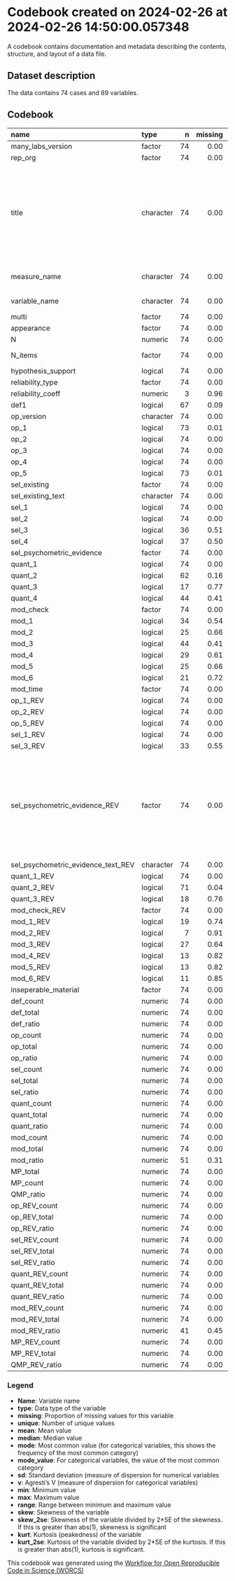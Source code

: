 Codebook created on 2024-02-26 at 2024-02-26 14:50:00.057348
================

A codebook contains documentation and metadata describing the contents,
structure, and layout of a data file.

## Dataset description

The data contains 74 cases and 89 variables.

## Codebook

| name                               | type      |   n | missing | unique |    mean |  median |    mode | mode_value                                                                                                                  |      sd |    v |    min |     max |   range |  skew | skew_2se |  kurt | kurt_2se |
|:-----------------------------------|:----------|----:|--------:|-------:|--------:|--------:|--------:|:----------------------------------------------------------------------------------------------------------------------------|--------:|-----:|-------:|--------:|--------:|------:|---------:|------:|---------:|
| many_labs_version                  | factor    |  74 |    0.00 |      5 |         |         |   35.00 | 2                                                                                                                           |         | 0.68 |        |         |         |       |          |       |          |
| rep_org                            | factor    |  74 |    0.00 |      2 |         |         |   74.00 | Replication                                                                                                                 |         | 0.00 |        |         |         |       |          |       |          |
| title                              | character |  74 |    0.00 |     61 |         |         |    3.00 | THE LOCAL-LADDER EFFECT AND SUBJECTIVE WELL-BEING (Anderson, Kraus, Galinsky & Keltner, 2012, Study 3).                     |         | 0.98 |        |         |         |       |          |       |          |
| measure_name                       | character |  74 |    0.00 |     74 |         |         |    2.00 | moral foundation questionnaire                                                                                              |         | 0.99 |        |         |         |       |          |       |          |
| variable_name                      | character |  74 |    0.00 |     74 |         |         |    2.00 | framing effect                                                                                                              |         | 0.99 |        |         |         |       |          |       |          |
| multi                              | factor    |  74 |    0.00 |      3 |         |         |   55.00 | False                                                                                                                       |         | 0.38 |        |         |         |       |          |       |          |
| appearance                         | factor    |  74 |    0.00 |      4 |         |         |   56.00 | 1                                                                                                                           |         | 0.38 |        |         |         |       |          |       |          |
| N                                  | numeric   |  74 |    0.00 |     57 | 4913.15 | 6087.00 | 6087.00 |                                                                                                                             | 2533.17 |      | 119.00 | 8002.00 | 7883.00 | -0.62 |    -1.11 | -1.12 |    -1.02 |
| N_items                            | factor    |  74 |    0.00 |      4 |         |         |   35.00 | 1 item measure                                                                                                              |         | 0.55 |        |         |         |       |          |       |          |
| hypothesis_support                 | logical   |  74 |    0.00 |      3 |         |         |   40.00 | FALSE                                                                                                                       |         | 0.50 |        |         |         |       |          |       |          |
| reliability_type                   | factor    |  74 |    0.00 |      5 |         |         |   37.00 |                                                                                                                             |         | 0.55 |        |         |         |       |          |       |          |
| reliability_coeff                  | numeric   |   3 |    0.96 |      4 |    0.78 |    0.82 |    0.82 |                                                                                                                             |    0.09 |      |   0.67 |    0.84 |    0.17 |       |          |       |          |
| def1                               | logical   |  67 |    0.09 |      3 |         |         |   34.00 | TRUE                                                                                                                        |         | 0.50 |        |         |         |       |          |       |          |
| op_version                         | character |  74 |    0.00 |     14 |         |         |   62.00 |                                                                                                                             |         | 0.30 |        |         |         |       |          |       |          |
| op_1                               | logical   |  73 |    0.01 |      3 |         |         |   61.00 | TRUE                                                                                                                        |         | 0.27 |        |         |         |       |          |       |          |
| op_2                               | logical   |  74 |    0.00 |      3 |         |         |   61.00 | TRUE                                                                                                                        |         | 0.29 |        |         |         |       |          |       |          |
| op_3                               | logical   |  74 |    0.00 |      3 |         |         |   73.00 | TRUE                                                                                                                        |         | 0.03 |        |         |         |       |          |       |          |
| op_4                               | logical   |  74 |    0.00 |      3 |         |         |   67.00 | TRUE                                                                                                                        |         | 0.17 |        |         |         |       |          |       |          |
| op_5                               | logical   |  73 |    0.01 |      3 |         |         |   51.00 | TRUE                                                                                                                        |         | 0.42 |        |         |         |       |          |       |          |
| sel_existing                       | factor    |  74 |    0.00 |      4 |         |         |   70.00 | True, namely:                                                                                                               |         | 0.10 |        |         |         |       |          |       |          |
| sel_existing_text                  | character |  74 |    0.00 |     71 |         |         |    4.00 |                                                                                                                             |         | 0.98 |        |         |         |       |          |       |          |
| sel_1                              | logical   |  74 |    0.00 |      3 |         |         |   63.00 | TRUE                                                                                                                        |         | 0.25 |        |         |         |       |          |       |          |
| sel_2                              | logical   |  74 |    0.00 |      3 |         |         |   67.00 | TRUE                                                                                                                        |         | 0.17 |        |         |         |       |          |       |          |
| sel_3                              | logical   |  36 |    0.51 |      2 |         |         |   38.00 |                                                                                                                             |         | 0.00 |        |         |         |       |          |       |          |
| sel_4                              | logical   |  37 |    0.50 |      3 |         |         |   37.00 |                                                                                                                             |         | 0.15 |        |         |         |       |          |       |          |
| sel_psychometric_evidence          | factor    |  74 |    0.00 |      3 |         |         |   37.00 | None                                                                                                                        |         | 0.50 |        |         |         |       |          |       |          |
| quant_1                            | logical   |  74 |    0.00 |      3 |         |         |   64.00 | TRUE                                                                                                                        |         | 0.23 |        |         |         |       |          |       |          |
| quant_2                            | logical   |  62 |    0.16 |      3 |         |         |   53.00 | TRUE                                                                                                                        |         | 0.25 |        |         |         |       |          |       |          |
| quant_3                            | logical   |  17 |    0.77 |      3 |         |         |   57.00 |                                                                                                                             |         | 0.42 |        |         |         |       |          |       |          |
| quant_4                            | logical   |  44 |    0.41 |      3 |         |         |   30.00 |                                                                                                                             |         | 0.49 |        |         |         |       |          |       |          |
| mod_check                          | factor    |  74 |    0.00 |      4 |         |         |   51.00 | True                                                                                                                        |         | 0.47 |        |         |         |       |          |       |          |
| mod_1                              | logical   |  34 |    0.54 |      3 |         |         |   40.00 |                                                                                                                             |         | 0.42 |        |         |         |       |          |       |          |
| mod_2                              | logical   |  25 |    0.66 |      3 |         |         |   49.00 |                                                                                                                             |         | 0.32 |        |         |         |       |          |       |          |
| mod_3                              | logical   |  44 |    0.41 |      3 |         |         |   30.00 |                                                                                                                             |         | 0.50 |        |         |         |       |          |       |          |
| mod_4                              | logical   |  29 |    0.61 |      3 |         |         |   45.00 |                                                                                                                             |         | 0.19 |        |         |         |       |          |       |          |
| mod_5                              | logical   |  25 |    0.66 |      3 |         |         |   49.00 |                                                                                                                             |         | 0.21 |        |         |         |       |          |       |          |
| mod_6                              | logical   |  21 |    0.72 |      3 |         |         |   53.00 |                                                                                                                             |         | 0.49 |        |         |         |       |          |       |          |
| mod_time                           | factor    |  74 |    0.00 |      3 |         |         |   51.00 | Before                                                                                                                      |         | 0.43 |        |         |         |       |          |       |          |
| op_1_REV                           | logical   |  74 |    0.00 |      3 |         |         |   72.00 | TRUE                                                                                                                        |         | 0.05 |        |         |         |       |          |       |          |
| op_2_REV                           | logical   |  74 |    0.00 |      2 |         |         |   74.00 | TRUE                                                                                                                        |         | 0.00 |        |         |         |       |          |       |          |
| op_5_REV                           | logical   |  74 |    0.00 |      3 |         |         |   62.00 | TRUE                                                                                                                        |         | 0.27 |        |         |         |       |          |       |          |
| sel_1_REV                          | logical   |  74 |    0.00 |      3 |         |         |   71.00 | TRUE                                                                                                                        |         | 0.08 |        |         |         |       |          |       |          |
| sel_3_REV                          | logical   |  33 |    0.55 |      3 |         |         |   41.00 |                                                                                                                             |         | 0.21 |        |         |         |       |          |       |          |
| sel_psychometric_evidence_REV      | factor    |  74 |    0.00 |      4 |         |         |   41.00 | Not Apllicable (only report this if psychometric evidence would not be possible for this measure, otherwise report as None) |         | 0.52 |        |         |         |       |          |       |          |
| sel_psychometric_evidence_text_REV | character |  74 |    0.00 |      4 |         |         |   72.00 |                                                                                                                             |         | 0.05 |        |         |         |       |          |       |          |
| quant_1_REV                        | logical   |  74 |    0.00 |      3 |         |         |   68.00 | TRUE                                                                                                                        |         | 0.15 |        |         |         |       |          |       |          |
| quant_2_REV                        | logical   |  71 |    0.04 |      3 |         |         |   64.00 | TRUE                                                                                                                        |         | 0.18 |        |         |         |       |          |       |          |
| quant_3_REV                        | logical   |  18 |    0.76 |      3 |         |         |   56.00 |                                                                                                                             |         | 0.50 |        |         |         |       |          |       |          |
| mod_check_REV                      | factor    |  74 |    0.00 |      3 |         |         |   41.00 | True                                                                                                                        |         | 0.49 |        |         |         |       |          |       |          |
| mod_1_REV                          | logical   |  19 |    0.74 |      2 |         |         |   55.00 |                                                                                                                             |         | 0.00 |        |         |         |       |          |       |          |
| mod_2_REV                          | logical   |   7 |    0.91 |      3 |         |         |   67.00 |                                                                                                                             |         | 0.24 |        |         |         |       |          |       |          |
| mod_3_REV                          | logical   |  27 |    0.64 |      3 |         |         |   47.00 |                                                                                                                             |         | 0.07 |        |         |         |       |          |       |          |
| mod_4_REV                          | logical   |  13 |    0.82 |      3 |         |         |   61.00 |                                                                                                                             |         | 0.26 |        |         |         |       |          |       |          |
| mod_5_REV                          | logical   |  13 |    0.82 |      3 |         |         |   61.00 |                                                                                                                             |         | 0.26 |        |         |         |       |          |       |          |
| mod_6_REV                          | logical   |  11 |    0.85 |      3 |         |         |   63.00 |                                                                                                                             |         | 0.50 |        |         |         |       |          |       |          |
| inseperable_material               | factor    |  74 |    0.00 |      3 |         |         |   42.00 | True                                                                                                                        |         | 0.49 |        |         |         |       |          |       |          |
| def_count                          | numeric   |  74 |    0.00 |      2 |    0.46 |    0.00 |    0.00 |                                                                                                                             |    0.50 |      |   0.00 |    1.00 |    1.00 |  0.16 |     0.29 | -2.00 |    -1.81 |
| def_total                          | numeric   |  74 |    0.00 |      2 |    0.91 |    1.00 |    1.00 |                                                                                                                             |    0.29 |      |   0.00 |    1.00 |    1.00 | -2.71 |    -4.86 |  5.44 |     4.93 |
| def_ratio                          | numeric   |  74 |    0.00 |      2 |    0.45 |    0.00 |    0.00 |                                                                                                                             |    0.50 |      |   0.00 |    1.00 |    1.00 |  0.21 |     0.38 | -1.98 |    -1.80 |
| op_count                           | numeric   |  74 |    0.00 |      4 |    4.23 |    4.00 |    4.00 |                                                                                                                             |    0.80 |      |   2.00 |    5.00 |    3.00 | -0.74 |    -1.32 | -0.21 |    -0.19 |
| op_total                           | numeric   |  74 |    0.00 |      2 |    4.97 |    5.00 |    5.00 |                                                                                                                             |    0.16 |      |   4.00 |    5.00 |    1.00 | -5.72 |   -10.24 | 31.09 |    28.18 |
| op_ratio                           | numeric   |  74 |    0.00 |      5 |    0.15 |    0.20 |    0.20 |                                                                                                                             |    0.16 |      |   0.00 |    0.60 |    0.60 |  0.78 |     1.40 |  0.04 |     0.04 |
| sel_count                          | numeric   |  74 |    0.00 |      4 |    1.80 |    2.00 |    2.00 |                                                                                                                             |    0.52 |      |   0.00 |    3.00 |    3.00 | -0.78 |    -1.40 |  1.21 |     1.09 |
| sel_total                          | numeric   |  74 |    0.00 |      3 |    2.99 |    2.50 |    2.50 |                                                                                                                             |    1.00 |      |   2.00 |    4.00 |    2.00 |  0.03 |     0.05 | -2.01 |    -1.82 |
| sel_ratio                          | numeric   |  74 |    0.00 |      6 |    0.31 |    0.42 |    0.42 |                                                                                                                             |    0.31 |      |   0.00 |    1.00 |    1.00 |  0.23 |     0.41 | -1.45 |    -1.32 |
| quant_count                        | numeric   |  74 |    0.00 |      5 |    1.99 |    2.00 |    2.00 |                                                                                                                             |    0.80 |      |   0.00 |    4.00 |    4.00 |  0.18 |     0.32 |  0.50 |     0.45 |
| quant_total                        | numeric   |  74 |    0.00 |      4 |    2.66 |    2.00 |    2.00 |                                                                                                                             |    0.85 |      |   1.00 |    4.00 |    3.00 |  0.42 |     0.76 | -1.07 |    -0.97 |
| quant_ratio                        | numeric   |  74 |    0.00 |      7 |    0.20 |    0.00 |    0.00 |                                                                                                                             |    0.29 |      |   0.00 |    1.00 |    1.00 |  1.06 |     1.90 | -0.20 |    -0.18 |
| mod_count                          | numeric   |  74 |    0.00 |      5 |    1.14 |    1.00 |    1.00 |                                                                                                                             |    1.16 |      |   0.00 |    4.00 |    4.00 |  0.77 |     1.38 | -0.21 |    -0.19 |
| mod_total                          | numeric   |  74 |    0.00 |      7 |    2.41 |    3.00 |    3.00 |                                                                                                                             |    1.93 |      |   0.00 |    6.00 |    6.00 | -0.01 |    -0.02 | -1.36 |    -1.24 |
| mod_ratio                          | numeric   |  51 |    0.31 |     10 |    0.55 |    0.50 |    0.50 |                                                                                                                             |    0.26 |      |   0.00 |    1.00 |    1.00 | -0.35 |    -0.52 |  0.09 |     0.07 |
| MP_total                           | numeric   |  74 |    0.00 |     11 |   13.93 |   14.00 |   14.00 |                                                                                                                             |    2.72 |      |   9.00 |   19.00 |   10.00 | -0.08 |    -0.15 | -0.86 |    -0.78 |
| MP_count                           | numeric   |  74 |    0.00 |     10 |    9.61 |   10.00 |   10.00 |                                                                                                                             |    2.03 |      |   5.00 |   15.00 |   10.00 | -0.07 |    -0.13 | -0.10 |    -0.09 |
| QMP_ratio                          | numeric   |  74 |    0.00 |     33 |    0.29 |    0.29 |    0.29 |                                                                                                                             |    0.17 |      |   0.01 |    0.69 |    0.68 |  0.19 |     0.34 | -0.69 |    -0.63 |
| op_REV_count                       | numeric   |  74 |    0.00 |      3 |    4.70 |    5.00 |    5.00 |                                                                                                                             |    0.59 |      |   3.00 |    5.00 |    2.00 | -1.79 |    -3.21 |  2.04 |     1.85 |
| op_REV_total                       | numeric   |  74 |    0.00 |      1 |    5.00 |    5.00 |    5.00 |                                                                                                                             |    0.00 |      |   5.00 |    5.00 |    0.00 |       |          |       |          |
| op_REV_ratio                       | numeric   |  74 |    0.00 |      3 |    0.06 |    0.00 |    0.00 |                                                                                                                             |    0.12 |      |   0.00 |    0.40 |    0.40 |  1.79 |     3.21 |  2.04 |     1.85 |
| sel_REV_count                      | numeric   |  74 |    0.00 |      4 |    1.96 |    2.00 |    2.00 |                                                                                                                             |    0.48 |      |   1.00 |    4.00 |    3.00 |  0.61 |     1.10 |  4.50 |     4.07 |
| sel_REV_total                      | numeric   |  74 |    0.00 |      3 |    2.95 |    3.00 |    3.00 |                                                                                                                             |    0.96 |      |   2.00 |    4.00 |    2.00 |  0.11 |     0.19 | -1.93 |    -1.75 |
| sel_REV_ratio                      | numeric   |  74 |    0.00 |      6 |    0.26 |    0.25 |    0.25 |                                                                                                                             |    0.27 |      |   0.00 |    0.75 |    0.75 |  0.31 |     0.56 | -1.50 |    -1.36 |
| quant_REV_count                    | numeric   |  74 |    0.00 |      4 |    2.24 |    2.00 |    2.00 |                                                                                                                             |    0.66 |      |   1.00 |    4.00 |    3.00 |  0.56 |     1.01 |  0.53 |     0.48 |
| quant_REV_total                    | numeric   |  74 |    0.00 |      3 |    2.80 |    3.00 |    3.00 |                                                                                                                             |    0.81 |      |   2.00 |    4.00 |    2.00 |  0.38 |     0.67 | -1.40 |    -1.27 |
| quant_REV_ratio                    | numeric   |  74 |    0.00 |      6 |    0.16 |    0.00 |    0.00 |                                                                                                                             |    0.23 |      |   0.00 |    0.75 |    0.75 |  1.03 |     1.85 | -0.26 |    -0.24 |
| mod_REV_count                      | numeric   |  74 |    0.00 |      5 |    1.07 |    1.00 |    1.00 |                                                                                                                             |    1.19 |      |   0.00 |    4.00 |    4.00 |  0.70 |     1.25 | -0.59 |    -0.53 |
| mod_REV_total                      | numeric   |  74 |    0.00 |      5 |    1.22 |    1.00 |    1.00 |                                                                                                                             |    1.31 |      |   0.00 |    4.00 |    4.00 |  0.66 |     1.18 | -0.72 |    -0.65 |
| mod_REV_ratio                      | numeric   |  41 |    0.45 |      6 |    0.12 |    0.00 |    0.00 |                                                                                                                             |    0.25 |      |   0.00 |    1.00 |    1.00 |  2.36 |     3.19 |  5.18 |     3.57 |
| MP_REV_count                       | numeric   |  74 |    0.00 |      8 |   10.43 |   10.00 |   10.00 |                                                                                                                             |    1.77 |      |   7.00 |   14.00 |    7.00 |  0.12 |     0.21 | -0.43 |    -0.39 |
| MP_REV_total                       | numeric   |  74 |    0.00 |      9 |   12.86 |   13.00 |   13.00 |                                                                                                                             |    2.10 |      |   9.00 |   17.00 |    8.00 |  0.01 |     0.02 | -1.03 |    -0.93 |
| QMP_REV_ratio                      | numeric   |  74 |    0.00 |     29 |    0.18 |    0.17 |    0.17 |                                                                                                                             |    0.14 |      |   0.01 |    0.50 |    0.49 |  0.56 |     1.01 | -0.49 |    -0.44 |

### Legend

- **Name**: Variable name
- **type**: Data type of the variable
- **missing**: Proportion of missing values for this variable
- **unique**: Number of unique values
- **mean**: Mean value
- **median**: Median value
- **mode**: Most common value (for categorical variables, this shows the
  frequency of the most common category)
- **mode_value**: For categorical variables, the value of the most
  common category
- **sd**: Standard deviation (measure of dispersion for numerical
  variables
- **v**: Agresti’s V (measure of dispersion for categorical variables)
- **min**: Minimum value
- **max**: Maximum value
- **range**: Range between minimum and maximum value
- **skew**: Skewness of the variable
- **skew_2se**: Skewness of the variable divided by 2\*SE of the
  skewness. If this is greater than abs(1), skewness is significant
- **kurt**: Kurtosis (peakedness) of the variable
- **kurt_2se**: Kurtosis of the variable divided by 2\*SE of the
  kurtosis. If this is greater than abs(1), kurtosis is significant.

This codebook was generated using the [Workflow for Open Reproducible
Code in Science (WORCS)](https://osf.io/zcvbs/)
